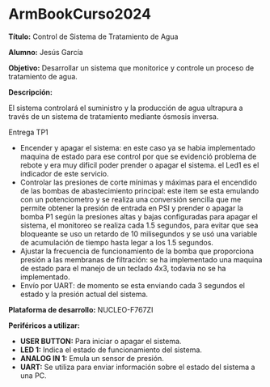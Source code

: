 # ArmBookCurso2024


**Título:** Control de Sistema de Tratamiento de Agua

**Alumno:** Jesús García

**Objetivo:** Desarrollar un sistema que monitorice y controle un proceso de tratamiento de agua.

**Descripción:**

El sistema controlará el suministro y la producción de agua ultrapura a través de un sistema de tratamiento mediante ósmosis inversa.

Entrega TP1
- Encender y apagar el sistema: en este caso ya se habia implementado maquina de estado para ese control por que se evidenció problema de rebote y era muy dificil poder prender o apagar el sistema. el Led1 es el indicador de este servicio.
- Controlar las presiones de corte mínimas y máximas para el encendido de las bombas de abastecimiento principal: este item se esta emulando con un potenciometro y se realiza una conversión sencilla que me permite obtener la presión de entrada en PSI y prender o apagar la bomba P1 según la presiones altas y bajas configuradas para apagar el sistema, el monitoreo se realiza cada 1.5 segundos, para evitar que sea bloqueante se uso un retardo de 10 milisegundos y se usó una variable de acumulación de tiempo hasta legar a los 1.5 segundos.
- Ajustar la frecuencia de funcionamiento de la bomba que proporciona presión a las membranas de filtración: se ha implementado una maquina de estado para el manejo de un teclado 4x3, todavia no se ha implementado.
- Envío por UART: de momento se esta enviando cada 3 segundos el estado y la presión actual del sistema.


**Plataforma de desarrollo:** NUCLEO-F767ZI

**Periféricos a utilizar:**
- **USER BUTTON:** Para iniciar o apagar el sistema.
- **LED 1:** Indica el estado de funcionamiento del sistema.
- **ANALOG IN 1:** Emula un sensor de presión.
- **UART:** Se utiliza para enviar información sobre el estado del sistema a una PC.


